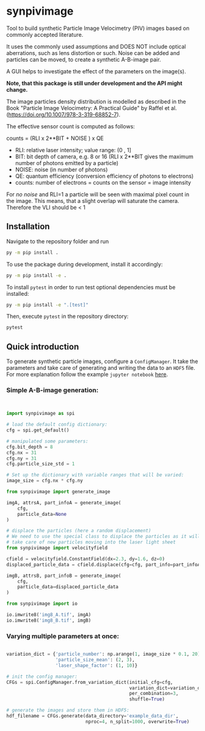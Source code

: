 # synpivimage

Tool to build synthetic Particle Image Velocimetry (PIV) images based on commonly accepted literature.

It uses the commonly used assumptions and DOES NOT include optical aberrations, such as lens distortion or such. Noise
can be added and particles can be moved, to create a synthetic A-B-image pair.

A GUI helps to investigate the effect of the parameters on the image(s).

**Note, that this package is still under development and the API might change.**

The image particles density distribution is modelled as described in the Book "Particle Image Velocimetry: A Practical
Guide" by Raffel et al. (https://doi.org/10.1007/978-3-319-68852-7).

The effective sensor count is computed as follows:

counts = (RLI x 2**BIT + NOISE ) x QE

- RLI: relative laser intensity; value range: (0 , 1]
- BIT: bit depth of camera, e.g. 8 or 16 (RLI x 2**BIT gives the maximum number of photons emitted by a particle)
- NOISE: noise (in number of photons)
- QE: quantum efficiency (conversion efficiency of photons to electrons)
- counts: number of electrons = counts on the sensor = image intensity

For *no noise* and RLI=1 a particle will be seen with maximal pixel count in the image. This means, that a slight
overlap will saturate the camera. Therefore the VLI should be < 1

## Installation

Navigate to the repository folder and run

```bash
py -m pip install .
```

To use the package during development, install it accordingly:

```bash
py -m pip install -e .
```

To install `pytest` in order to run test optional dependencies must be installed:

```bash
py -m pip install -e ".[test]"
```

Then, execute `pytest` in the repository directory:

```bash
pytest
```

## Quick introduction

To generate synthetic particle images, configure a `ConfigManager`. It take the parameters and take care of generating
and writing the data to an `HDF5` file. For more explanation follow the
example `jupyter notebook` [here](./examples/generate_datasets.ipynb).

### Simple A-B-image generation:

```python


import synpivimage as spi

# load the default config dictionary:
cfg = spi.get_default()

# manipulated some parameters:
cfg.bit_depth = 8
cfg.nx = 31
cfg.ny = 31
cfg.particle_size_std = 1

# Set up the dictionary with variable ranges that will be varied:
image_size = cfg.nx * cfg.ny

from synpivimage import generate_image

imgA, attrsA, part_infoA = generate_image(
    cfg,
    particle_data=None
)

# displace the particles (here a random displacement)
# We need to use the special class to displace the particles as it will 
# take care of new particles moving into the laser light sheet
from synpivimage import velocityfield

cfield = velocityfield.ConstantField(dx=2.3, dy=1.6, dz=0)
displaced_particle_data = cfield.displace(cfg=cfg, part_info=part_infoA)

imgB, attrsB, part_infoB = generate_image(
    cfg,
    particle_data=displaced_particle_data
)

from synpivimage import io

io.imwrite8('img8_A.tif', imgA)
io.imwrite8('img8_B.tif', imgB)
```

### Varying multiple parameters at once:

```python

variation_dict = {'particle_number': np.arange(1, image_size * 0.1, 20).astype(int),
                  'particle_size_mean': (2, 3),
                  'laser_shape_factor': (1, 10)}

# init the config manager:
CFGs = spi.ConfigManager.from_variation_dict(initial_cfg=cfg,
                                             variation_dict=variation_dict,
                                             per_combination=3,
                                             shuffle=True)

# generate the images and store them in HDF5:
hdf_filename = CFGs.generate(data_directory='example_data_dir',
                             nproc=4, n_split=1000, overwrite=True)
```

